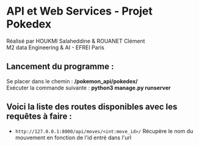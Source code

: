 #              API et Web Services   -   Projet Pokedex  
  

Réalisé par HOUKMI Salaheddine & ROUANET Clément  
M2 data Engineering & AI  -  EFREI Paris


## Lancement du programme :
 Se placer dans le chemin : **/pokemon_api/pokedex/**  
 Exécuter la commande suivante : **python3 manage.py runserver**


## Voici la liste des routes disponibles avec les requêtes à faire :

- ```http://127.0.0.1:8000/api/moves/<int:move_id>/``` 
Récupère le nom du mouvement en fonction de l'id entré dans l'url

